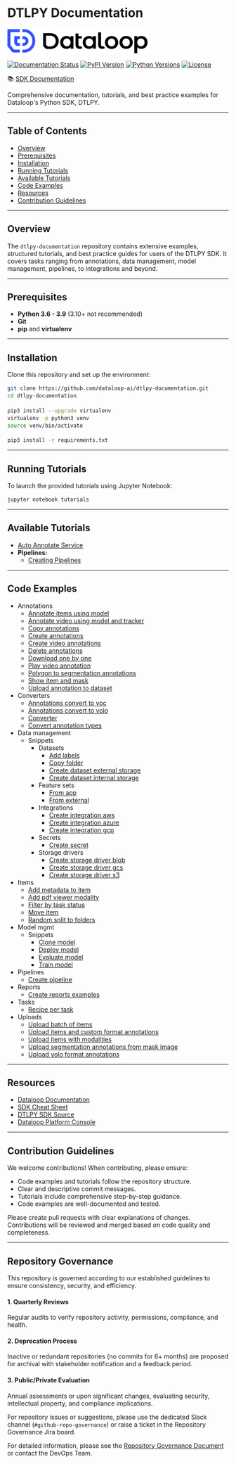 # **DTLPY Documentation**

![LOGO](./assets/site/logo.svg)

[![Documentation Status](https://readthedocs.org/projects/dtlpy/badge/?version=latest)](https://sdk-docs.dataloop.ai/en/latest/?badge=latest)
[![PyPI Version](https://img.shields.io/pypi/v/dtlpy.svg)](https://pypi.org/project/dtlpy/)
[![Python Versions](https://img.shields.io/pypi/pyversions/dtlpy.svg)](https://github.com/dataloop-ai/dtlpy)
[![License](https://img.shields.io/github/license/dataloop-ai/dtlpy-documentation.svg)](https://github.com/dataloop-ai/dtlpy-documentation/blob/master/LICENSE)

📚 [SDK Documentation](https://sdk-docs.dataloop.ai/en/latest/)

Comprehensive documentation, tutorials, and best practice examples for Dataloop's Python SDK, DTLPY.

---

## **Table of Contents**

- [Overview](#overview)
- [Prerequisites](#prerequisites)
- [Installation](#installation)
- [Running Tutorials](#running-tutorials)
- [Available Tutorials](#available-tutorials)
- [Code Examples](#code-examples)
- [Resources](#resources)
- [Contribution Guidelines](#contribution-guidelines)

---

## **Overview**

The `dtlpy-documentation` repository contains extensive examples, structured tutorials, and best practice guides for users of the DTLPY SDK. It covers tasks ranging from annotations, data management, model management, pipelines, to integrations and beyond.

---

## **Prerequisites**

- **Python 3.6 - 3.9** (3.10+ not recommended)
- **Git**
- **pip** and **virtualenv**

---

## **Installation**

Clone this repository and set up the environment:

```bash
git clone https://github.com/dataloop-ai/dtlpy-documentation.git
cd dtlpy-documentation

pip3 install --upgrade virtualenv
virtualenv -p python3 venv
source venv/bin/activate

pip3 install -r requirements.txt
```

---

## **Running Tutorials**

To launch the provided tutorials using Jupyter Notebook:

```bash
jupyter notebook tutorials
```

---

## **Available Tutorials**

- [Auto Annotate Service](tutorials/auto_annotate_service/chapter.ipynb)
- **Pipelines:**
  - [Creating Pipelines](tutorials/pipelines/create_a_pipeline/chapter.ipynb)

---

## **Code Examples**

* Annotations
  *  [Annotate items using model](examples/annotations/annotate_items_using_model.py)
  *  [Annotate video using model and tracker](examples/annotations/annotate_video_using_model_and_tracker.py)
  *  [Copy annotations](examples/annotations/copy_annotations.py)
  *  [Create annotations](examples/annotations/create_annotations.py)
  *  [Create video annotations](examples/annotations/create_video_annotations.py)
  *  [Delete annotations](examples/annotations/delete_annotations.py)
  *  [Download one by one](examples/annotations/download_one_by_one.py)
  *  [Play video annotation](examples/annotations/play_video_annotation.py)
  *  [Polygon to segmentation annotations](examples/annotations/polygon_to_segmentation_annotations.py)
  *  [Show item and mask](examples/annotations/show_item_and_mask.py)
  *  [Upload annotation to dataset](examples/annotations/upload_annotation_to_dataset.py)
* Converters
  *  [Annotations convert to voc](examples/converters/annotations_convert_to_voc.py)
  *  [Annotations convert to yolo](examples/converters/annotations_convert_to_yolo.py)
  *  [Converter](examples/converters/converter.py)
  *  [Convert annotation types](examples/converters/convert_annotation_types.py)
* Data management
  * Snippets
    * Datasets
      *  [Add labels](examples/data_management/snippets/datasets/add_labels.py)
      *  [Copy folder](examples/data_management/snippets/datasets/copy_folder.py)
      *  [Create dataset external storage](examples/data_management/snippets/datasets/create_dataset_external_storage.py)
      *  [Create dataset internal storage](examples/data_management/snippets/datasets/create_dataset_internal_storage.py)
    * Feature sets
      *  [From app](examples/data_management/snippets/feature_sets/from_app.py)
      *  [From external](examples/data_management/snippets/feature_sets/from_external.py)
    * Integrations
      *  [Create integration aws](examples/data_management/snippets/integrations/create_integration_aws.py)
      *  [Create integration azure](examples/data_management/snippets/integrations/create_integration_azure.py)
      *  [Create integration gcp](examples/data_management/snippets/integrations/create_integration_gcp.py)
    * Secrets
      *  [Create secret](examples/data_management/snippets/secrets/create_secret.py)
    * Storage drivers
      *  [Create storage driver blob](examples/data_management/snippets/storage_drivers/create_storage_driver_blob.py)
      *  [Create storage driver gcs](examples/data_management/snippets/storage_drivers/create_storage_driver_gcs.py)
      *  [Create storage driver s3](examples/data_management/snippets/storage_drivers/create_storage_driver_s3.py)
* Items
  *  [Add metadata to item](examples/items/add_metadata_to_item.py)
  *  [Add pdf viewer modality](examples/items/add_pdf_viewer_modality.py)
  *  [Filter by task status](examples/items/filter_by_task_status.py)
  *  [Move item](examples/items/move_item.py)
  *  [Random split to folders](examples/items/random_split_to_folders.py)
* Model mgmt
  * Snippets
    *  [Clone model](examples/model_mgmt/snippets/clone_model.py)
    *  [Deploy model](examples/model_mgmt/snippets/deploy_model.py)
    *  [Evaluate model](examples/model_mgmt/snippets/evaluate_model.py)
    *  [Train model](examples/model_mgmt/snippets/train_model.py)
* Pipelines
  *  [Create pipeline](examples/pipelines/create_pipeline.py)
* Reports
  *  [Create reports examples](examples/reports/create_reports_examples.py)
* Tasks
  *  [Recipe per task](examples/tasks/recipe_per_task.py)
* Uploads
  *  [Upload batch of items](examples/uploads/upload_batch_of_items.py)
  *  [Upload items and custom format annotations](examples/uploads/upload_items_and_custom_format_annotations.py)
  *  [Upload items with modalities](examples/uploads/upload_items_with_modalities.py)
  *  [Upload segmentation annotations from mask image](examples/uploads/upload_segmentation_annotations_from_mask_image.py)
  *  [Upload yolo format annotations](examples/uploads/upload_yolo_format_annotations.py)

---

## **Resources**

- [Dataloop Documentation](https://docs.dataloop.ai/docs)
- [SDK Cheat Sheet](https://docs.dataloop.ai/docs/sdk-cheatsheet?highlight=cheat)
- [DTLPY SDK Source](https://github.com/dataloop-ai/dtlpy)
- [Dataloop Platform Console](https://console.dataloop.ai/)

---

## **Contribution Guidelines**

We welcome contributions! When contributing, please ensure:

- Code examples and tutorials follow the repository structure.
- Clear and descriptive commit messages.
- Tutorials include comprehensive step-by-step guidance.
- Code examples are well-documented and tested.

Please create pull requests with clear explanations of changes. Contributions will be reviewed and merged based on code quality and completeness.

---

## **Repository Governance**

This repository is governed according to our established guidelines to ensure consistency, security, and efficiency.

#### 1. Quarterly Reviews
Regular audits to verify repository activity, permissions, compliance, and health.

#### 2. Deprecation Process
Inactive or redundant repositories (no commits for 6+ months) are proposed for archival with stakeholder notification and a feedback period.

#### 3. Public/Private Evaluation
Annual assessments or upon significant changes, evaluating security, intellectual property, and compliance implications.

For repository issues or suggestions, please use the dedicated Slack channel (`#github-repo-governance`) or raise a ticket in the Repository Governance Jira board.

For detailed information, please see the [Repository Governance Document](https://dataloop.atlassian.net/wiki/spaces/DG/pages/1342799902/Git+Repository+Governance+Process?force_transition=34c5fc5b-725f-4d3e-8687-06e76a169d5e) or contact the DevOps Team.